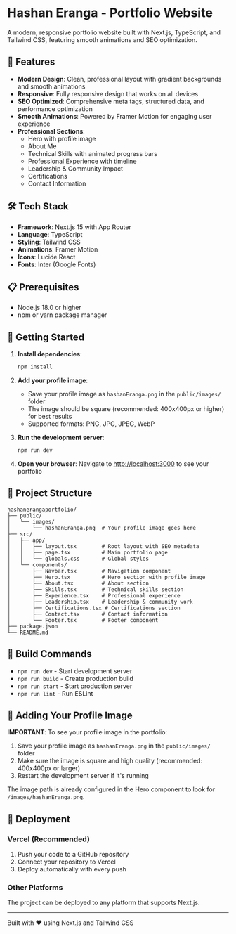 # Hashan Eranga - Portfolio Website

A modern, responsive portfolio website built with Next.js, TypeScript, and Tailwind CSS, featuring smooth animations and SEO optimization.

## 🚀 Features

- **Modern Design**: Clean, professional layout with gradient backgrounds and smooth animations
- **Responsive**: Fully responsive design that works on all devices
- **SEO Optimized**: Comprehensive meta tags, structured data, and performance optimization
- **Smooth Animations**: Powered by Framer Motion for engaging user experience
- **Professional Sections**: 
  - Hero with profile image
  - About Me
  - Technical Skills with animated progress bars
  - Professional Experience with timeline
  - Leadership & Community Impact
  - Certifications
  - Contact Information

## 🛠️ Tech Stack

- **Framework**: Next.js 15 with App Router
- **Language**: TypeScript
- **Styling**: Tailwind CSS
- **Animations**: Framer Motion
- **Icons**: Lucide React
- **Fonts**: Inter (Google Fonts)

## 📋 Prerequisites

- Node.js 18.0 or higher
- npm or yarn package manager

## 🚀 Getting Started

1. **Install dependencies**:
   ```bash
   npm install
   ```

2. **Add your profile image**:
   - Save your profile image as `hashanEranga.png` in the `public/images/` folder
   - The image should be square (recommended: 400x400px or higher) for best results
   - Supported formats: PNG, JPG, JPEG, WebP

3. **Run the development server**:
   ```bash
   npm run dev
   ```

4. **Open your browser**:
   Navigate to [http://localhost:3000](http://localhost:3000) to see your portfolio

## 📁 Project Structure

```
hashanerangaportfolio/
├── public/
│   └── images/
│       └── hashanEranga.png  # Your profile image goes here
├── src/
│   ├── app/
│   │   ├── layout.tsx        # Root layout with SEO metadata
│   │   ├── page.tsx          # Main portfolio page
│   │   └── globals.css       # Global styles
│   └── components/
│       ├── Navbar.tsx        # Navigation component
│       ├── Hero.tsx          # Hero section with profile image
│       ├── About.tsx         # About section
│       ├── Skills.tsx        # Technical skills section
│       ├── Experience.tsx    # Professional experience
│       ├── Leadership.tsx    # Leadership & community work
│       ├── Certifications.tsx # Certifications section
│       ├── Contact.tsx       # Contact information
│       └── Footer.tsx        # Footer component
├── package.json
└── README.md
```

## 📝 Build Commands

- `npm run dev` - Start development server
- `npm run build` - Create production build
- `npm run start` - Start production server
- `npm run lint` - Run ESLint

## 🎨 Adding Your Profile Image

**IMPORTANT**: To see your profile image in the portfolio:

1. Save your profile image as `hashanEranga.png` in the `public/images/` folder
2. Make sure the image is square and high quality (recommended: 400x400px or larger)
3. Restart the development server if it's running

The image path is already configured in the Hero component to look for `/images/hashanEranga.png`.

## 🚀 Deployment

### Vercel (Recommended)
1. Push your code to a GitHub repository
2. Connect your repository to Vercel
3. Deploy automatically with every push

### Other Platforms
The project can be deployed to any platform that supports Next.js.

---

Built with ❤️ using Next.js and Tailwind CSS

